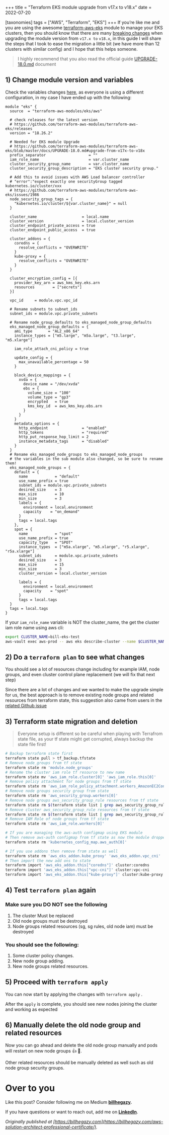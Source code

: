 +++
title = "Terraform EKS module upgrade from v17.x to v18.x"
date = 2022-07-20

[taxonomies]
tags = ["AWS", "Terraform", "EKS"]
+++
If you’re like me and you are using the awesome [terraform-aws-eks](https://github.com/terraform-aws-modules/terraform-aws-eks) module to manage your EKS clusters, then you should know that there are many [breaking changes](https://github.com/terraform-aws-modules/terraform-aws-eks/releases/tag/v18.0.0) when upgrading the module version from `v17.x to` `v18.x`, in this guide I will share the steps that I took to ease the migration a little bit (we have more than 12 clusters with similar config) and I hope that this helps someone.

> I highly recommend that you also read the official guide [UPGRADE-18.0.md](https://github.com/terraform-aws-modules/terraform-aws-eks/blob/master/docs/UPGRADE-18.0.md) document
>

## 1) Change module version and variables

Check the variables changes [here](https://github.com/terraform-aws-modules/terraform-aws-eks/blob/master/docs/UPGRADE-18.0.md#variable-and-output-changes), as everyone is using a different configuration, in my case I have ended up with the following:

```hcl
module "eks" {
  source  = "terraform-aws-modules/eks/aws"

  # check releases for the latest version
  # https://github.com/terraform-aws-modules/terraform-aws-eks/releases
  version = "18.26.2"

  # Needed for EKS module Upgrade
  # https://github.com/terraform-aws-modules/terraform-aws-eks/blob/master/docs/UPGRADE-18.0.md#upgrade-from-v17x-to-v18x
  prefix_separator                   = ""
  iam_role_name                      = var.cluster_name
  cluster_security_group_name        = var.cluster_name
  cluster_security_group_description = "EKS cluster security group."

  # Add this to avoid issues with AWS Load balancer controller
  # "error":"expect exactly one securityGroup tagged kubernetes.io/cluster/xxx
  # https://github.com/terraform-aws-modules/terraform-aws-eks/issues/1986
  node_security_group_tags = {
    "kubernetes.io/cluster/${var.cluster_name}" = null
  }

  cluster_name                    = local.name
  cluster_version                 = local.cluster_version
  cluster_endpoint_private_access = true
  cluster_endpoint_public_access  = true

  cluster_addons = {
    coredns = {
      resolve_conflicts = "OVERWRITE"
    }
    kube-proxy = {
      resolve_conflicts = "OVERWRITE"
    }
  }

  cluster_encryption_config = [{
    provider_key_arn = aws_kms_key.eks.arn
    resources        = ["secrets"]
  }]

  vpc_id     = module.vpc.vpc_id

  # Rename subnets to subnet_ids
  subnet_ids = module.vpc.private_subnets

  # Rename node_group_defaults to eks_managed_node_group_defaults
  eks_managed_node_group_defaults = {
    ami_type       = "AL2_x86_64"
    instance_types = ["m5.large", "m5a.large", "t3.large", "m5.xlarge"]

    iam_role_attach_cni_policy = true

    update_config = {
      max_unavailable_percentage = 50
    }

    block_device_mappings = {
      xvda = {
        device_name = "/dev/xvda"
        ebs = {
          volume_size = "100"
          volume_type = "gp3"
          encrypted   = true
          kms_key_id  = aws_kms_key.ebs.arn
        }
      }
    }
    metadata_options = {
      http_endpoint               = "enabled"
      http_tokens                 = "required"
      http_put_response_hop_limit = 2
      instance_metadata_tags      = "disabled"
    }
  }
  # Rename eks_managed_node_groups to eks_managed_node_groups
  # the variables in the sub module also changed, so be sure to rename them!
  eks_managed_node_groups = {
    default = {
      name            = "default"
      use_name_prefix = true
      subnet_ids = module.vpc.private_subnets
      desired_size    = 3
      max_size        = 10
      min_size        = 3
      labels = {
        environment = local.environment
        capacity    = "on_demand"
      }
      tags = local.tags
    },
    spot = {
      name            = "spot"
      use_name_prefix = true
      capacity_type   = "SPOT"
      instance_types  = ["m5a.xlarge", "m5.xlarge", "r5.xlarge", "r5a.xlarge"]
      subnet_ids      = module.vpc.private_subnets
      desired_size    = 3
      max_size        = 15
      min_size        = 3
      cluster_version = local.cluster_version

      labels = {
        environment = local.environment
        capacity    = "spot"
      }
      tags = local.tags
  }
  tags = local.tags
}
```

If your `iam_role_name` variable is NOT the cluster_name, the get the cluster iam role name using aws cli:

```bash
export CLUSTER_NAME=bill-eks-test
aws-vault exec aws-prod -- aws eks describe-cluster --name $CLUSTER_NAME --output json | jq -r .cluster.roleArn | cut -d/ -f2
```

## 2) Do a `terraform plan` to see what changes

You should see a lot of resources change including for example IAM, node groups, and even cluster control plane replacement (we will fix that next step)

Since there are a lot of changes and we wanted to make the upgrade simple for us, the best approach is to remove existing node groups and related resources from terraform state, this suggestion also came from users in the [related Github issue](https://github.com/terraform-aws-modules/terraform-aws-eks/issues/1744)

## 3) Terraform state migration and deletion

> Everyone setup is different so be careful when playing with Terrafrom state file, as your tf state might get corrupted, always backup the state file first!
>

```bash
# Backup terraform state first 
terraform state pull > tf_backup.tfstate
# Remove node_groups from tf state
terraform state rm 'module.node_groups'
# Rename the cluster iam role tf resource to new name
terraform state mv 'aws_iam_role.cluster[0]' 'aws_iam_role.this[0]'
# Remove policy attachment for node groups from tf state
terraform state rm 'aws_iam_role_policy_attachment.workers_AmazonEC2ContainerRegistryReadOnly[0]' 'aws_iam_role_policy_attachment.workers_AmazonEKSWorkerNodePolicy[0]' 'aws_iam_role_policy_attachment.workers_AmazonEKS_CNI_Policy[0]'
# Remove node groups security group from state
terraform state rm 'aws_security_group.workers[0]'
# Remove node groups aws_security_group_rule resources from tf state
terraform state rm $(terraform state list | grep aws_security_group_rule.workers)
# Remove cluster aws_security_group_rule resources from tf state
terraform state rm $(terraform state list | grep aws_security_group_rule.cluster)
# Remove IAM Role of node groups from tf state
terraform state rm 'aws_iam_role.workers[0]'

# If you are managing the aws-auth configmap using EKS module
# Then remove aws-auth configmap from tf state as now the module dropped the support
terraform state rm 'kubernetes_config_map.aws_auth[0]'

# If you use addons then remove from state as well
terraform state rm 'aws_eks_addon.kube_proxy' 'aws_eks_addon.vpc_cni' 'aws_eks_addon.coredns'
# Then import the new add ons to state
terraform import 'aws_eks_addon.this["coredns"]' cluster:coredns
terraform import 'aws_eks_addon.this["vpc-cni"]' cluster:vpc-cni
terraform import 'aws_eks_addon.this["kube-proxy"]' cluster:kube-proxy
```

## 4) Test `terraform plan` again

### Make sure you DO NOT see the following

1. The cluster Must be replaced
2. Old node groups must be destroyed
3. Node groups related resources (sg, sg rules, old node iam) must be destroyed

### You should see the following:

1. Some cluster policy changes.
2. New node group adding.
3. New node groups related resources.

## 5) Proceed with `terraform apply`

You can now start by applying the changes with `terraform apply` .

After the `apply` is complete, you should see new nodes joining the cluster and working as expected

## 6) Manually delete the old node group and related resources

Now you can go ahead and delete the old node group manually and pods will restart on new node groups 👍 🎉.

Other related resources should be manually deleted as well such as old node group security groups.

# Over to you

Like this post? Consider following me on Medium **[billhegazy](https://billhegazy.medium.com/).**

If you have questions or want to reach out, add me on **[LinkedIn](https://www.linkedin.com/in/bhegazy/)**.

*Originally published at [https://billhegazy.com](https://billhegazy.com/aws-solution-architect-professional-certificate/).*
